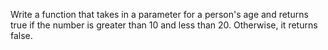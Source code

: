 Write a function that takes in a parameter for a person's age and returns true if the number is greater than 10 and less than 20. Otherwise, it returns false.

